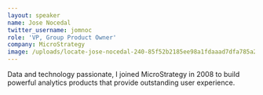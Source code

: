```yaml
---
layout: speaker
name: Jose Nocedal
twitter_username: jomnoc
role: 'VP, Group Product Owner'
company: MicroStrategy
image: /uploads/locate-jose-nocedal-240-85f52b2185ee98a1fdaaad7dfa785a2d.jpg
---
```


Data and technology passionate, I joined MicroStrategy in 2008 to build powerful analytics products that provide outstanding user experience.